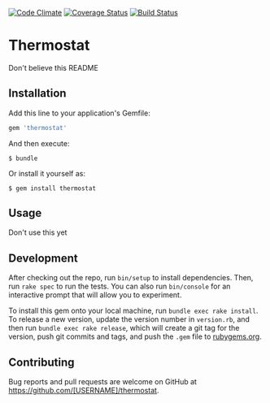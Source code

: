 [![Code Climate](https://codeclimate.com/github/brundage/thermostat/badges/gpa.svg)](https://codeclimate.com/github/brundage/thermostat)
[![Coverage Status](https://coveralls.io/repos/github/brundage/thermostat/badge.svg?branch=master)](https://coveralls.io/github/brundage/thermostat?branch=master)
[![Build Status](https://travis-ci.org/brundage/thermostat.svg?branch=master)](https://travis-ci.org/brundage/thermostat)

# Thermostat

Don't believe this README

## Installation

Add this line to your application's Gemfile:

```ruby
gem 'thermostat'
```

And then execute:

    $ bundle

Or install it yourself as:

    $ gem install thermostat

## Usage

Don't use this yet

## Development

After checking out the repo, run `bin/setup` to install dependencies. Then, run `rake spec` to run the tests. You can also run `bin/console` for an interactive prompt that will allow you to experiment.

To install this gem onto your local machine, run `bundle exec rake install`. To release a new version, update the version number in `version.rb`, and then run `bundle exec rake release`, which will create a git tag for the version, push git commits and tags, and push the `.gem` file to [rubygems.org](https://rubygems.org).

## Contributing

Bug reports and pull requests are welcome on GitHub at https://github.com/[USERNAME]/thermostat.

